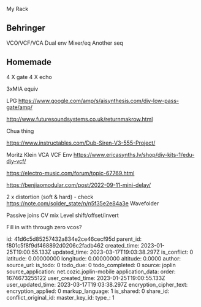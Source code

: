 My Rack

## Behringer
VCO/VCF/VCA
Dual env
Mixer/eq
Another seq

## Homemade
4 X gate
4 X echo

3xMIA equiv

LPG
https://www.google.com/amp/s/aisynthesis.com/diy-low-pass-gate/amp/

http://www.futuresoundsystems.co.uk/returnmakrow.html

Chua thing

https://www.instructables.com/Dub-Siren-V3-555-Project/

Moritz Klein
VCA
VCF
Env
https://www.ericasynths.lv/shop/diy-kits-1/edu-diy-vcf/

https://electro-music.com/forum/topic-67769.html


https://benjiaomodular.com/post/2022-09-11-mini-delay/

2 x distortion (soft & hard) - check https://note.com/solder_state/n/n5f35e2e84a3e
Wavefolder

Passive joins
CV mix
Level shift/offset/invert



Fill in with through zero vcos?

id: 41d6c5d85257432a834e2ce46cecf95d
parent_id: f801c5f8f9df468892d0206c2fadb462
created_time: 2023-01-25T19:00:55.133Z
updated_time: 2023-03-17T19:03:38.297Z
is_conflict: 0
latitude: 0.00000000
longitude: 0.00000000
altitude: 0.0000
author: 
source_url: 
is_todo: 0
todo_due: 0
todo_completed: 0
source: joplin
source_application: net.cozic.joplin-mobile
application_data: 
order: 1674673255122
user_created_time: 2023-01-25T19:00:55.133Z
user_updated_time: 2023-03-17T19:03:38.297Z
encryption_cipher_text: 
encryption_applied: 0
markup_language: 1
is_shared: 0
share_id: 
conflict_original_id: 
master_key_id: 
type_: 1
